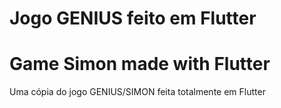 # Jogo GENIUS feito em Flutter
# Game Simon made with Flutter
Uma cópia do jogo GENIUS/SIMON feita totalmente em Flutter
